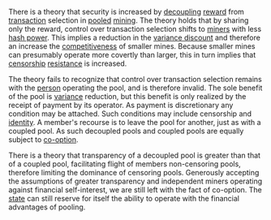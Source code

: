 There is a theory that security is increased by [decoupling](Glossary#decouple) [reward](Glossary#reward) from [transaction](Glossary#transaction) selection in [pooled](Glossary#pooling) [mining](Glossary#mine). The theory holds that by sharing only the reward, control over transaction selection shifts to [miners](Glossary#miner) with less [hash power](Glossary#hash-power). This implies a reduction in the [variance discount](Variance-Discount-Flaw) and therefore an increase the [competitiveness](Other-Means-Principle) of smaller mines. Because smaller mines can presumably operate more covertly than larger, this in turn implies that [censorship](Glossary#censorship) [resistance](Axiom-of-Resistance) is increased.

The theory fails to recognize that control over transaction selection remains with the [person](Glossary#person) operating the pool, and is therefore invalid. The sole benefit of the pool is [variance](Glossary#variance) reduction, but this benefit is only realized by the receipt of payment by its operator. As payment is discretionary any condition may be attached. Such conditions may include censorship and [identity](Glossary#identity). A member's recourse is to leave the pool for another, just as with a coupled pool. As such decoupled pools and coupled pools are equally subject to [co-option](Glossary#co-option).

There is a theory that transparency of a decoupled pool is greater than that of a coupled pool, facilitating flight of members non-censoring pools, therefore limiting the dominance of censoring pools. Generously accepting the assumptions of greater transparency and independent miners operating against financial self-interest, we are still left with the fact of co-option. The [state](Glossary#state) can still reserve for itself the ability to operate with the financial advantages of pooling.